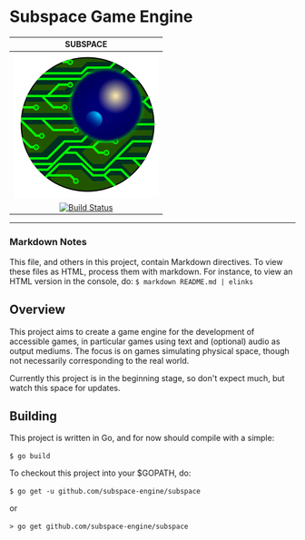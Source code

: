 

# Subspace Game Engine

| **SUBSPACE** | 
|:-------------:|
| ![Subspace Logo](/resources/subspace-circle.png "Subspace Logo") |
| [![Build Status](https://travis-ci.org/subspace-engine/subspace.svg?branch=master)](https://travis-ci.org/subspace-engine/subspace)   |

---

### Markdown Notes

This file, and others in this project, contain Markdown directives. To view these files as HTML, process them with markdown. For instance, to view an HTML version in the console, do: `$ markdown README.md | elinks`

## Overview

This project aims to create a game engine for the development of accessible games, in particular games using text and (optional) audio as output mediums. The focus is on games simulating physical space, though not necessarily corresponding to the real world.

Currently this project is in the beginning stage, so don't expect much, but watch this space for updates.

## Building

This project is written in Go, and for now should compile with a simple:

`$ go build`

To checkout this project into your $GOPATH, do:

`$ go get -u github.com/subspace-engine/subspace`

or

`> go get github.com/subspace-engine/subspace`

